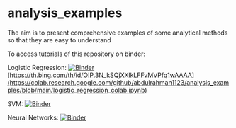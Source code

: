 
# analysis_examples
The aim is to present comprehensive examples of some analytical methods so that they are easy to understand

To access tutorials of this repository on binder:

Logistic Regression: [![Binder](https://mybinder.org/badge_logo.svg)](https://mybinder.org/v2/gh/abdulrahman1123/analysis_examples.git/HEAD?labpath=logistic_regression.ipynb) [https://th.bing.com/th/id/OIP.3N_kSQjXXlkLFFvMVPfq1wAAAA](https://colab.research.google.com/github/abdulrahman1123/analysis_examples/blob/main/logistic_regression_colab.ipynb)

SVM: [![Binder](https://mybinder.org/badge_logo.svg)](https://mybinder.org/v2/gh/abdulrahman1123/analysis_examples.git/HEAD?labpath=svm.ipynb)

Neural Networks: [![Binder](https://mybinder.org/badge_logo.svg)](https://mybinder.org/v2/gh/abdulrahman1123/analysis_examples.git/HEAD?labpath=Neural%20Networks.ipynb)
